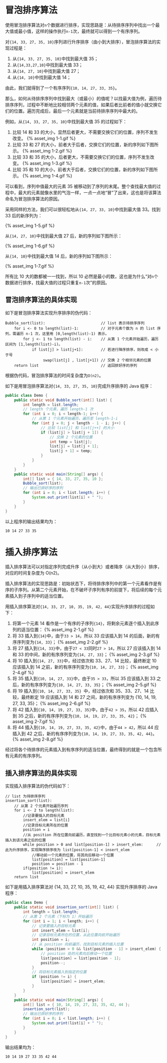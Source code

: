 


# 冒泡排序算法
使用冒泡排序算法对`n`个数据进行排序，实现思路是：从待排序序列中找出一个最大值或最小值，这样的操作执行`n-1`次，最终就可以得到一个有序序列。

对`{14, 33, 27, 35, 10}`序列进行升序排序（由小到大排序），冒泡排序算法的实现过程是：
1. 从`{14, 33, 27, 35, 10}`中找到最大值 35；
2. 从`{14,33,27,10}`中找到最大值 33；
3. 从`{14, 27, 10}`中找到最大值 27；
4. 从`{14, 10}`中找到最大值 14；

由此，我们就得到了一个有序序列`{10, 14, 27, 33, 35}`。

那么，如何从待排序序列中找到最大（或最小）的值呢？以找最大值为例，遍历待排序序列，过程中不断地比较相邻两个元素的值，如果后者比前者的值小就交换它们的位置。遍历完成后，最后一个元素就是当前待排序序列中最大的。

例如，从`{14, 33, 27, 35, 10}`中找到最大值 35 的过程如下：
1. 比较 14 和 33 的大小，显然后者更大，不需要交换它们的位置，序列不发生改变。
{% asset_img 1-1.gif %}
2. 比较 33 和 27 的大小，前者大于后者，交换它们的位置，新的序列如下图所示。
{% asset_img 1-2.gif %}
3. 比较 33 和 35 的大小，后者更大，不需要交换它们的位置，序列不发生改变。
{% asset_img 1-3.gif %}
4. 比较 35 和 10 的大小，前者大于后者，交换它们的位置，新的序列如下图所示。
{% asset_img 1-4.gif %}

可以看到，序列中值最大的元素 35 被移动到了序列的末尾。整个查找最大值的过程中，最大的元素就像水里的气泡一样，一点一点地“冒”了出来，这也是将该算法命名为冒泡排序算法的原因。

采用同样的方法，我们可以很轻松地从`{14, 27, 33, 10}`中找到最大值 33。找到 33 后的新序列为：

{% asset_img 1-5.gif %}

从`{14, 27, 10}`中找到最大值 27 后，新的序列如下图所示：

{% asset_img 1-6.gif %}

从`{14, 10}`中找到最大值 14 后，新的序列如下图所示：

{% asset_img 1-7.gif %}

所有比 10 大的数都被一一找到，所以 10 必然是最小的数，这也是为什么“对`n`个数据进行排序，找最大值的过程只重复`n-1`次”的原因。
## 冒泡排序算法的具体实现
如下是冒泡排序算法实现升序排序的伪代码：
```
Bubble_sort(list):                         // list 表示待排序序列
    for i <- 0 to length(list)-1:          // 对于元素个数为 n 的 list 序列，需遍历 n-1 次，这里用 [0,length(list)-1) 表示。
        for j <- 1 to length(list) - i:    // 从第 1 个元素开始遍历，遍历区间为 [1,length(list)-i)。
            if list[j] > list[j+1]:        // 若进行降序排序，则改成 < 小于号
                 swap(list[j] , list[j+1]) // 交换 2 个相邻元素的位置
    return list                            // 返回排好序的序列
```
根据伪代码，冒泡排序算法的时间复杂度为`O(n2)`。

如下是用冒泡排序算法对`{14, 33, 27, 35, 10}`完成升序排序的 Java 程序：
```java
public class Demo {
    public static void Bubble_sort(int[] list) {
        int length = list.length;
        // length 个元素，遍历 length-1 次
        for (int i = 0; i < length-1; i++) {
            // 从第 1 个元素开始遍历，遍历至 length-1-i
            for (int j = 0; j < length - 1 - i; j++) {
                // 比较 list[j] 和 list[j++] 的大小
                if (list[j] > list[j + 1]) {
                    // 交换 2 个元素的位置
                    int temp = list[j];
                    list[j] = list[j + 1];
                    list[j + 1] = temp;
                }
            }
        }
    }
    public static void main(String[] args) {
        int[] list = { 14, 33, 27, 35, 10 };
        Bubble_sort(list);
        // 输出已排好序的序列
        for (int i = 0; i < list.length; i++) {
            System.out.print(list[i] + " ");
        }
    }
}
```
以上程序的输出结果均为：
```
10 14 27 33 35
```
# 插入排序算法
插入排序算法可以对指定序列完成升序（从小到大）或者降序（从大到小）排序，对应的时间复杂度为 O(n<pub>2</pub>)。

插入排序算法的实现思路是：初始状态下，将待排序序列中的第一个元素看作是有序的子序列。从第二个元素开始，在不破坏子序列有序的前提下，将后续的每个元素插入到子序列中的适当位置。

用插入排序算法对`{14, 33, 27, 10, 35, 19, 42, 44}`实现升序排序的过程如下：
1. 将第一个元素 14 看作是一个有序的子序列`{14}`，将剩余元素逐个插入到此序列的适当位置：
{% asset_img 2-1.gif %}
2. 将 33 插入到`{14}`中，由于`33 > 14`，所以 33 应该插入到 14 的后面，新的有序序列变为`{14, 33}`；
{% asset_img 2-2.gif %}
3. 将 27 插入到`{14, 33}`中，由于`27 < 33`同时`27 > 14`，所以 27 应该插入到 14 和 33 的中间，新的有序序列变为`{14, 27, 33}`；
{% asset_img 2-3.gif %}
4. 将 10 插入到`{14, 27, 33}`中，经过依次和 33、27、14 比较，最终断定 10 应该插入到 14 之前，新的有序序列变为`{10, 14, 27, 33}`；
{% asset_img 2-4.gif %}
5. 将 35 插入到`{10, 14, 27, 33}`中，由于`35 > 33`，所以 35 应该插入到 33 之后，新的有序序列变为`{10, 14, 27, 33, 35}`；
{% asset_img 2-5.gif %}
6. 将 19 插入到`{10, 14, 27, 33, 35} `中，经过依次和 35、33、27、14 比较，最终断定 19 应该插入到 14 和 27 之间，新的有序序列变为 {10, 14, 19, 27, 33, 35}；
{% asset_img 2-6.gif %}
7. 将 42 插入到`{10, 14, 19, 27, 33, 35}`中，由于`42 > 35`，所以 42 应插入到 35 之后，新的有序序列变为`{10, 14, 19, 27, 33, 35, 42}`；
{% asset_img 2-7.gif %}
8. 将 44 插入到`{10, 14, 19, 27, 33, 35, 42}`中，由于`44 > 42`，所以 44 应插入到 42 之后，新的有序序列变为`{10, 14, 19, 27, 33, 35, 42, 44}`。
{% asset_img 2-8.gif %}


经过将各个待排序的元素插入到有序序列的适当位置，最终得到的就是一个包含所有元素的有序序列。
## 插入排序算法的具体实现
实现插入排序算法的伪代码如下：
```
// list 为待排序序列
insertion_sort(list):
    // 从第 2 个元素开始遍历序列
    for i <- 2 to length(list):
        //记录要插入的目标元素
        insert_elem = list[i]
        //记录目标元素所在的位置
        position = i
        //从 position 所在位置向前遍历，直至找到一个比目标元素小的元素，目标元素插入到该元素之后的位置
        while position > 0 and list[position-1] > insert_elem:      // 此为升序排序，实现降序排序改为 list[position-1] < insert_elem
            //移动前一个元素的位置，将其向后移动一个位置
            list[position] = list[position-1]
            position = position - 1
        if(position != i):
            list[position] = insert_elem
    return list
```
如下是用插入排序算法对 {14, 33, 27, 10, 35, 19, 42, 44} 实现升序排序的 Java 程序：
```java
public class Demo {
    public static void insertion_sort(int[] list) {
        int length = list.length;
        // 从第 2 个元素（下标为 1）开始遍历
        for (int i = 1; i < length; i++) {
            // 记录要插入的目标元素
            int insert_elem = list[i];
            // 记录目标元素所在的位置，从此位置向前开始遍历
            int position = i;
            // 从 position 向前遍历，找到目标元素的插入位置
            while (position > 0 && list[position - 1] > insert_elem) {
                // position 处的元素向后移动一个位置
                list[position] = list[position - 1];
                position--;
            }
            // 将目标元素插入到指定的位置
            if (position != i) {
                list[position] = insert_elem;
            }
        }
    }
    public static void main(String[] args) {
        int[] list = { 10, 14, 19, 27, 33, 35, 42, 44 };
        insertion_sort(list);
        // 输出已排好序的序列
        for (int i = 0; i < list.length; i++) {
            System.out.print(list[i] + " ");
        }
    }
}
```
输出结果均为：
```
10 14 19 27 33 35 42 44 
```